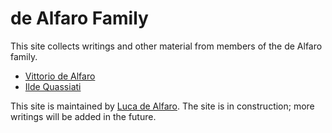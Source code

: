 # de Alfaro Family

This site collects writings and other material from members of the de Alfaro family. 

* [Vittorio de Alfaro](VittorioDeAlfaro.md)
* [Ilde Quassiati](IldeQuassiati.md)

This site is maintained by [Luca de Alfaro](https://www.luca.dealfaro.com/). The site is in construction; more writings will be added in the future. 
